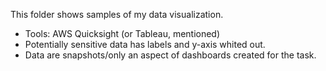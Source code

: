 This folder shows samples of my data visualization.

- Tools: AWS Quicksight (or Tableau, mentioned)
- Potentially sensitive data has labels and y-axis whited out.
- Data are snapshots/only an aspect of dashboards created for the task.